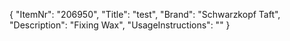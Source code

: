 {
  "ItemNr": "206950",
  "Title": "test",
  "Brand": "Schwarzkopf Taft",
  "Description": "Fixing Wax",
  "UsageInstructions": ""
}